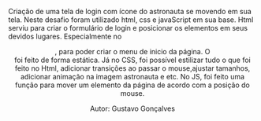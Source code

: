 Criação de uma tela de login com ícone do astronauta se movendo em sua tela.
Neste desafio foram utilizado html, css e javaScript em sua base. 
Html serviu para criar o formulário de login e posicionar os elementos em seus devidos lugares. Especialmente no <header>, para poder criar o menu de inicio da página. O <header> foi feito de forma estática.
Já no CSS, foi possível estilizar tudo o que foi feito no Html, adicionar transições ao passar o mouse,ajustar tamanhos, adicionar animação na imagem astronauta e etc. 
No JS, foi feito uma função para mover um elemento da página de acordo com a posição do mouse. 

Autor: Gustavo Gonçalves 
